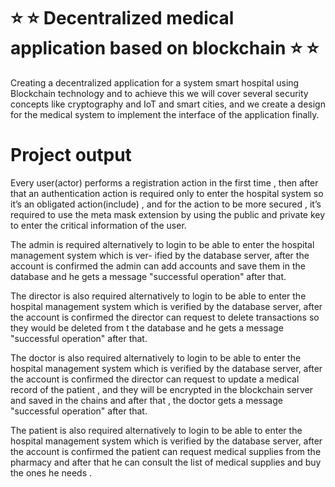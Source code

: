 # ⭐️ ⭐️ Decentralized medical application based on blockchain  ⭐️ ⭐️

Creating a decentralized application for a system smart hospital using Blockchain technology and to achieve this we will cover several security concepts like cryptography and IoT and smart cities, and we create a design for the medical system to implement the interface of
the application finally.

# Project output
Every user(actor) performs a registration action in the first time , then after that an authentication action is
required only to enter the hospital system so it’s an obligated action(include) , and for the action to be more
secured , it’s required to use the meta mask extension by using the public and private key to enter the critical
information of the user.

The admin is required alternatively to login to be able to enter the hospital management system which is ver-
ified by the database server, after the account is confirmed the admin can add accounts and save them in the
database and he gets a message "successful operation" after that.

The director is also required alternatively to login to be able to enter the hospital management system which
is verified by the database server, after the account is confirmed the director can request to delete transactions
so they would be deleted from t the database and he gets a message "successful operation" after that.

The doctor is also required alternatively to login to be able to enter the hospital management system which
is verified by the database server, after the account is confirmed the director can request to update a medical
record of the patient , and they will be encrypted in the blockchain server and saved in the chains and after
that , the doctor gets a message "successful operation" after that.

The patient is also required alternatively to login to be able to enter the hospital management system which
is verified by the database server, after the account is confirmed the patient can request medical supplies from
the pharmacy and after that he can consult the list of medical supplies and buy the ones he needs .


